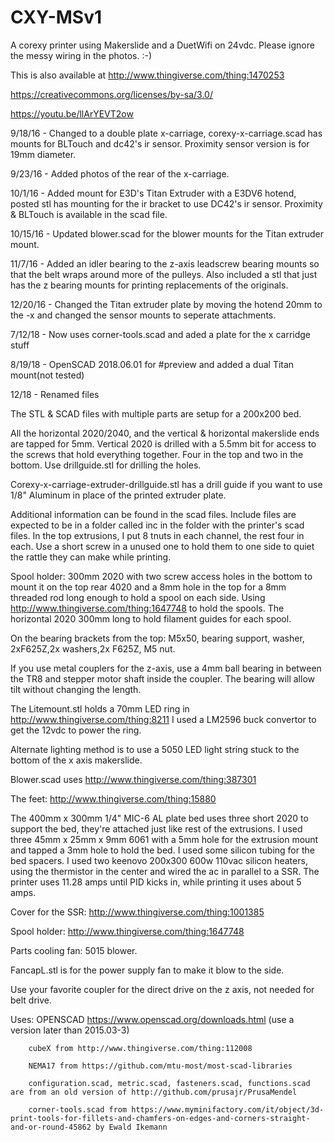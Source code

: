 # CXY-MSv1
A corexy printer using Makerslide and a DuetWifi on 24vdc. Please ignore the messy wiring in the photos. :-)

This is also available at http://www.thingiverse.com/thing:1470253

https://creativecommons.org/licenses/by-sa/3.0/

https://youtu.be/llArYEVT2ow

9/18/16 - Changed to a double plate x-carriage, corexy-x-carriage.scad has mounts for BLTouch and dc42's ir sensor. Proximity sensor version is for 19mm diameter.

9/23/16 - Added photos of the rear of the x-carriage.

10/1/16 - Added mount for E3D's Titan Extruder with a E3DV6 hotend, posted stl has mounting for the ir bracket to use DC42's ir sensor. Proximity & BLTouch is available in the scad file.

10/15/16 - Updated blower.scad for the blower mounts for the Titan extruder mount.

11/7/16 - Added an idler bearing to the z-axis leadscrew bearing mounts so that the belt wraps around more of the pulleys.  Also included a stl that just has the z bearing mounts for printing replacements of the originals.

12/20/16 - Changed the Titan extruder plate by moving the hotend 20mm to the -x and changed the sensor mounts to seperate attachments.

7/12/18 - Now uses corner-tools.scad and aded a plate for the x carridge stuff

8/19/18 - OpenSCAD 2018.06.01 for #preview and added a dual Titan mount(not tested)

12/18 - Renamed files

The STL & SCAD files with multiple parts are setup for a 200x200 bed.

All the horizontal 2020/2040, and the vertical & horizontal makerslide ends are tapped for 5mm.
Vertical 2020 is drilled with a 5.5mm bit for access to the screws that hold everything together. Four in the top and two in the bottom. Use drillguide.stl for drilling the holes.

Corexy-x-carriage-extruder-drillguide.stl has a drill guide if you want to use 1/8" Aluminum in place of the printed extruder plate.

Additional information can be found in the scad files. Include files are expected to be in a folder called inc in the folder with the printer's scad files.
In the top extrusions, I put 8 tnuts in each channel, the rest four in each. Use a short screw in a unused one to hold them to one side to quiet the rattle they can make while printing.

Spool holder: 300mm 2020 with two screw access holes in the bottom to mount it on the top rear 4020 and a 8mm hole in the top for a 8mm threaded rod long enough to hold a spool on each side. Using http://www.thingiverse.com/thing:1647748 to hold the spools.  The horizontal 2020 300mm long to hold filament guides for each spool.

On the bearing brackets from the top: M5x50, bearing support, washer, 2xF625Z,2x washers,2x F625Z, M5 nut.

If you use metal couplers for the z-axis, use a 4mm ball bearing in between the TR8 and stepper motor shaft inside the coupler. The bearing will allow tilt without changing the length.

The Litemount.stl holds a 70mm LED ring in http://www.thingiverse.com/thing:8211 I used a LM2596 buck convertor to get the 12vdc to power the ring.

Alternate lighting method is to use a 5050 LED light string stuck to the bottom of the x axis makerslide.

Blower.scad uses http://www.thingiverse.com/thing:387301

The feet: http://www.thingiverse.com/thing:15880

The 400mm x 300mm 1/4" MIC-6 AL plate bed uses three short 2020 to support the bed, they're attached just like rest of the extrusions. I used three 45mm x 25mm x 9mm 6061 with a 5mm hole for the extrusion mount and tapped a 3mm hole to hold the bed. I used some silicon tubing for the bed spacers. I used two keenovo 200x300 600w 110vac silicon heaters, using the thermistor in the center and wired the ac in parallel to a SSR. The printer uses 11.28 amps until PID kicks in, while printing it uses about 5 amps.

Cover for the SSR: http://www.thingiverse.com/thing:1001385

Spool holder: http://www.thingiverse.com/thing:1647748

Parts cooling fan: 5015 blower.

FancapL.stl is for the power supply fan to make it blow to the side.

Use your favorite coupler for the direct drive on the z axis, not needed for belt drive.

Uses:
		OPENSCAD https://www.openscad.org/downloads.html (use a version later than 2015.03-3)

		cubeX from http://www.thingiverse.com/thing:112008
		
		NEMA17 from https://github.com/mtu-most/most-scad-libraries
		
		configuration.scad, metric.scad, fasteners.scad, functions.scad are from an old version of http://github.com/prusajr/PrusaMendel
		
		corner-tools.scad from https://www.myminifactory.com/it/object/3d-print-tools-for-fillets-and-chamfers-on-edges-and-corners-straight-and-or-round-45862 by Ewald Ikemann

		
